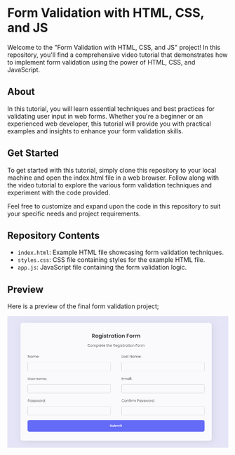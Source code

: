 # Form Validation with HTML, CSS, and JS

Welcome to the "Form Validation with HTML, CSS, and JS" project! In this repository, you'll find a comprehensive video tutorial that demonstrates how to implement form validation using the power of HTML, CSS, and JavaScript.

## About
In this tutorial, you will learn essential techniques and best practices for validating user input in web forms. Whether you're a beginner or an experienced web developer, this tutorial will provide you with practical examples and insights to enhance your form validation skills.

## Get Started
To get started with this tutorial, simply clone this repository to your local machine and open the index.html file in a web browser. Follow along with the video tutorial to explore the various form validation techniques and experiment with the code provided.

Feel free to customize and expand upon the code in this repository to suit your specific needs and project requirements.

## Repository Contents
- `index.html`: Example HTML file showcasing form validation techniques.
- `styles.css`: CSS file containing styles for the example HTML file.
- `app.js`: JavaScript file containing the form validation logic.

## Preview
Here is a preview of the final form validation project;

![Form Validation Preview](design/Desktop%20design.png)